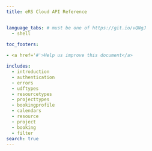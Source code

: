 ```yaml
---
title: eRS Cloud API Reference


language_tabs: # must be one of https://git.io/vQNgJ
  - shell
  
toc_footers:

- <a href='#'>Help us improve this document</a>

includes:
  - introduction
  - authentication
  - errors
  - udftypes
  - resourcetypes
  - projecttypes
  - bookingprofile
  - calendars
  - resource
  - project
  - booking
  - filter
search: true
---
```


